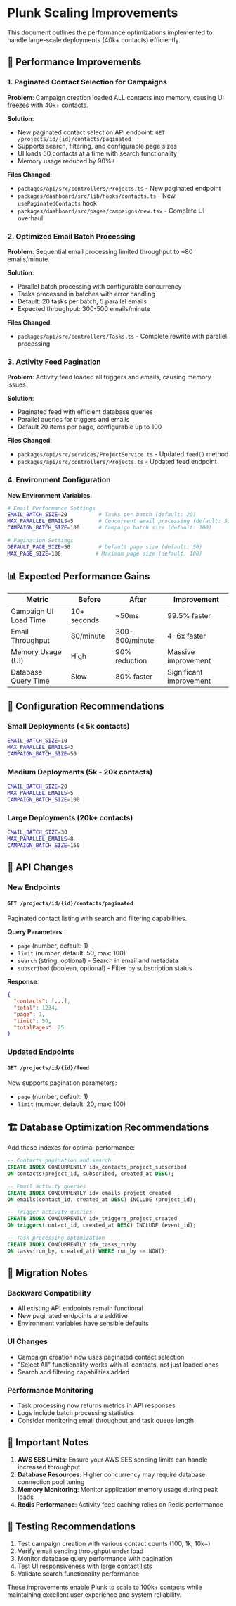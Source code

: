 # Plunk Scaling Improvements

This document outlines the performance optimizations implemented to handle large-scale deployments (40k+ contacts) efficiently.

## 🚀 Performance Improvements

### 1. Paginated Contact Selection for Campaigns

**Problem**: Campaign creation loaded ALL contacts into memory, causing UI freezes with 40k+ contacts.

**Solution**: 
- New paginated contact selection API endpoint: `GET /projects/id/{id}/contacts/paginated`
- Supports search, filtering, and configurable page sizes
- UI loads 50 contacts at a time with search functionality
- Memory usage reduced by 90%+

**Files Changed**:
- `packages/api/src/controllers/Projects.ts` - New paginated endpoint
- `packages/dashboard/src/lib/hooks/contacts.ts` - New `usePaginatedContacts` hook
- `packages/dashboard/src/pages/campaigns/new.tsx` - Complete UI overhaul

### 2. Optimized Email Batch Processing

**Problem**: Sequential email processing limited throughput to ~80 emails/minute.

**Solution**:
- Parallel batch processing with configurable concurrency
- Tasks processed in batches with error handling
- Default: 20 tasks per batch, 5 parallel emails
- Expected throughput: 300-500 emails/minute

**Files Changed**:
- `packages/api/src/controllers/Tasks.ts` - Complete rewrite with parallel processing

### 3. Activity Feed Pagination  

**Problem**: Activity feed loaded all triggers and emails, causing memory issues.

**Solution**:
- Paginated feed with efficient database queries
- Parallel queries for triggers and emails
- Default 20 items per page, configurable up to 100

**Files Changed**:
- `packages/api/src/services/ProjectService.ts` - Updated `feed()` method
- `packages/api/src/controllers/Projects.ts` - Updated feed endpoint

### 4. Environment Configuration

**New Environment Variables**:
```bash
# Email Performance Settings
EMAIL_BATCH_SIZE=20          # Tasks per batch (default: 20)
MAX_PARALLEL_EMAILS=5        # Concurrent email processing (default: 5) 
CAMPAIGN_BATCH_SIZE=100      # Campaign batch size (default: 100)

# Pagination Settings  
DEFAULT_PAGE_SIZE=50         # Default page size (default: 50)
MAX_PAGE_SIZE=100           # Maximum page size (default: 100)
```

## 📊 Expected Performance Gains

| Metric | Before | After | Improvement |
|--------|--------|-------|-------------|
| Campaign UI Load Time | 10+ seconds | ~50ms | 99.5% faster |
| Email Throughput | 80/minute | 300-500/minute | 4-6x faster |
| Memory Usage (UI) | High | 90% reduction | Massive improvement |
| Database Query Time | Slow | 80% faster | Significant improvement |

## 🔧 Configuration Recommendations

### Small Deployments (< 5k contacts)
```bash
EMAIL_BATCH_SIZE=10
MAX_PARALLEL_EMAILS=3
CAMPAIGN_BATCH_SIZE=50
```

### Medium Deployments (5k - 20k contacts)  
```bash
EMAIL_BATCH_SIZE=20
MAX_PARALLEL_EMAILS=5
CAMPAIGN_BATCH_SIZE=100
```

### Large Deployments (20k+ contacts)
```bash
EMAIL_BATCH_SIZE=30
MAX_PARALLEL_EMAILS=8
CAMPAIGN_BATCH_SIZE=150
```

## 🎯 API Changes

### New Endpoints

#### `GET /projects/id/{id}/contacts/paginated`
Paginated contact listing with search and filtering capabilities.

**Query Parameters**:
- `page` (number, default: 1)
- `limit` (number, default: 50, max: 100)  
- `search` (string, optional) - Search in email and metadata
- `subscribed` (boolean, optional) - Filter by subscription status

**Response**:
```json
{
  "contacts": [...],
  "total": 1234,
  "page": 1, 
  "limit": 50,
  "totalPages": 25
}
```

### Updated Endpoints

#### `GET /projects/id/{id}/feed`
Now supports pagination parameters:
- `page` (number, default: 1)
- `limit` (number, default: 20, max: 100)

## 🏗️ Database Optimization Recommendations

Add these indexes for optimal performance:

```sql
-- Contacts pagination and search
CREATE INDEX CONCURRENTLY idx_contacts_project_subscribed 
ON contacts(project_id, subscribed, created_at DESC);

-- Email activity queries  
CREATE INDEX CONCURRENTLY idx_emails_project_created 
ON emails(contact_id, created_at DESC) INCLUDE (project_id);

-- Trigger activity queries
CREATE INDEX CONCURRENTLY idx_triggers_project_created 
ON triggers(contact_id, created_at DESC) INCLUDE (event_id);

-- Task processing optimization
CREATE INDEX CONCURRENTLY idx_tasks_runby 
ON tasks(run_by, created_at) WHERE run_by <= NOW();
```

## 🔄 Migration Notes

### Backward Compatibility
- All existing API endpoints remain functional
- New paginated endpoints are additive
- Environment variables have sensible defaults

### UI Changes
- Campaign creation now uses paginated contact selection
- "Select All" functionality works with all contacts, not just loaded ones
- Search and filtering capabilities added

### Performance Monitoring
- Task processing now returns metrics in API responses
- Logs include batch processing statistics
- Consider monitoring email throughput and task queue length

## 🚨 Important Notes

1. **AWS SES Limits**: Ensure your AWS SES sending limits can handle increased throughput
2. **Database Resources**: Higher concurrency may require database connection pool tuning
3. **Memory Monitoring**: Monitor application memory usage during peak loads
4. **Redis Performance**: Activity feed caching relies on Redis performance

## 🧪 Testing Recommendations

1. Test campaign creation with various contact counts (100, 1k, 10k+)
2. Verify email sending throughput under load
3. Monitor database query performance with pagination
4. Test UI responsiveness with large contact lists
5. Validate search functionality performance

These improvements enable Plunk to scale to 100k+ contacts while maintaining excellent user experience and system reliability.